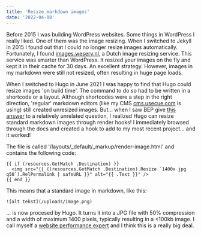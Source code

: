 ```yaml
---
title: 'Resize markdown images'
date: '2022-04-08'
---
```


Before 2015 I was building WordPress websites. Some things in WordPress I really liked. One of them was the image resizing. When I switched to Jekyll in 2015 I found out that I could no longer resize images automatically. Fortunately, I found [images.weserv.nl](https://images.weserv.nl), a Dutch image resizing service. This service was smarter than WordPress. It resized your images on the fly and kept it in their cache for 30 days. An excellent strategy. However, images in my markdown were still not resized, often resulting in huge page loads.

When I switched to Hugo in June 2021 I was happy to find that Hugo could resize images 'on build time'. The command to do so had to be written in a shortcode or a layout. Although shortcodes were a step in the right direction, 'regular' markdown editors (like my CMS [cms.usecue.com](https://cms.usecue.com) is using) still created unresized images. But... when I saw BEP give [this answer](https://discourse.gohugo.io/t/is-this-possible-with-hugo/38089/6?u=jhvanderschee) to a relatively unrelated question, I realized Hugo can resize standard markdown images through render hooks! I immediately browsed through the docs and created a hook to add to my most recent project... and it worked! 

The file is called '/layouts/_default/_markup/render-image.html' and contains the following code:

```
{{ if (resources.GetMatch .Destination) }}
  <img src="{{ ((resources.GetMatch .Destination).Resize `1400x jpg q50`).RelPermalink | safeURL }}" alt="{{ .Text }}" />
{{ end }}
```
This means that a standard image in markdown, like this:

```
![alt tekst](/uploads/image.png)
```

... is now procesed by Hugo. It turns it into a JPG file with 50% compression and a width of maximum 1400 pixels, typically resulting in a <100kb image. I call myself a [website performance expert](https://www.usecue.com) and I think this is a really big deal.
